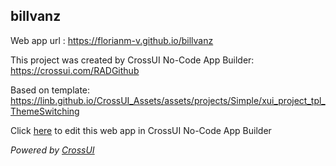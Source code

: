 ## billvanz
Web app url : https://florianm-v.github.io/billvanz

This project was created by CrossUI No-Code App Builder: https://crossui.com/RADGithub

Based on template: https://linb.github.io/CrossUI_Assets/assets/projects/Simple/xui_project_tpl_ThemeSwitching

Click [here](https://crossui.com/RADGithub/#!from=github&owner=florianm-v&repo=billvanz) to edit this web app in CrossUI No-Code App Builder

<i>Powered by [CrossUI](https://crossui.com)</i>

